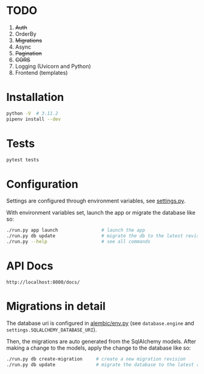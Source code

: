 # TODO
1. ~~Auth~~
2. OrderBy
3. ~~Migrations~~
4. Async
5. ~~Pagination~~
6. ~~CORS~~
7. Logging (Uvicorn and Python)
8. Frontend (templates)

# Installation
```bash
python -V  # 3.11.2
pipenv install --dev
```

# Tests
```bash
pytest tests
```

# Configuration
Settings are configured through environment variables, see [settings.py](./src/settings.py).

With environment variables set, launch the app or migrate the database like so:
```bash
./run.py app launch                # launch the app
./run.py db update                 # migrate the db to the latest revision
./run.py --help                    # see all commands
```

# API Docs
```commandline
http://localhost:8000/docs/
```

# Migrations in detail
The database uri is configured in [alembic/env.py](./alembic/env.py) (see `database.engine` and `settings.SQLALCHEMY_DATABASE_URI`).  

Then, the migrations are auto generated from the SqlAlchemy models. After making a change to the models, apply the change to the database like so:
```bash
./run.py db create-migration     # create a new migration revision
./run.py db update               # migrate the database to the latest revision
```

